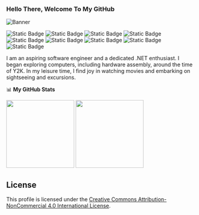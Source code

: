 
### Hello There, Welcome To My GitHub 

![Banner](https://storage.googleapis.com/gweb-uniblog-publish-prod/original_images/Dino_non-birthday_version.gif)

![Static Badge](https://img.shields.io/badge/CSharp-Intermediate-purple)
![Static Badge](https://img.shields.io/badge/Blazor-Expert-magenta)
![Static Badge](https://img.shields.io/badge/MAUI-Beginner-blueviolet)
![Static Badge](https://img.shields.io/badge/Python-Beginner-4B8BBE)
![Static Badge](https://img.shields.io/badge/React-Beginner-61dafb)
![Static Badge](https://img.shields.io/badge/Angular-Beginner-B52E31)
![Static Badge](https://img.shields.io/badge/SQL-Intermediate-F29111)
![Static Badge](https://img.shields.io/badge/Azure-Intermediate-086FBE)
![Static Badge](https://img.shields.io/badge/GCP-Beginner-4885ed)


I am an aspiring software engineer and a dedicated .NET enthusiast. I began exploring computers, including hardware assembly, around the time of Y2K. In my leisure time, I find joy in watching movies and embarking on sightseeing and excursions.

📊 **My GitHub Stats**

<p>
  <img height="180em" src="https://github-readme-stats.vercel.app/api?username=zawhtut&show_icons=true&hide_border=true&&count_private=true&include_all_commits=true" />
  <img height="180em" src="https://github-readme-stats.vercel.app/api/top-langs/?username=zawhtut&show_icons=true&hide_border=true&layout=compact&langs_count=8"/>
</p>



## License

This profile is licensed under the [Creative Commons Attribution-NonCommercial 4.0 International License](LICENSE).

